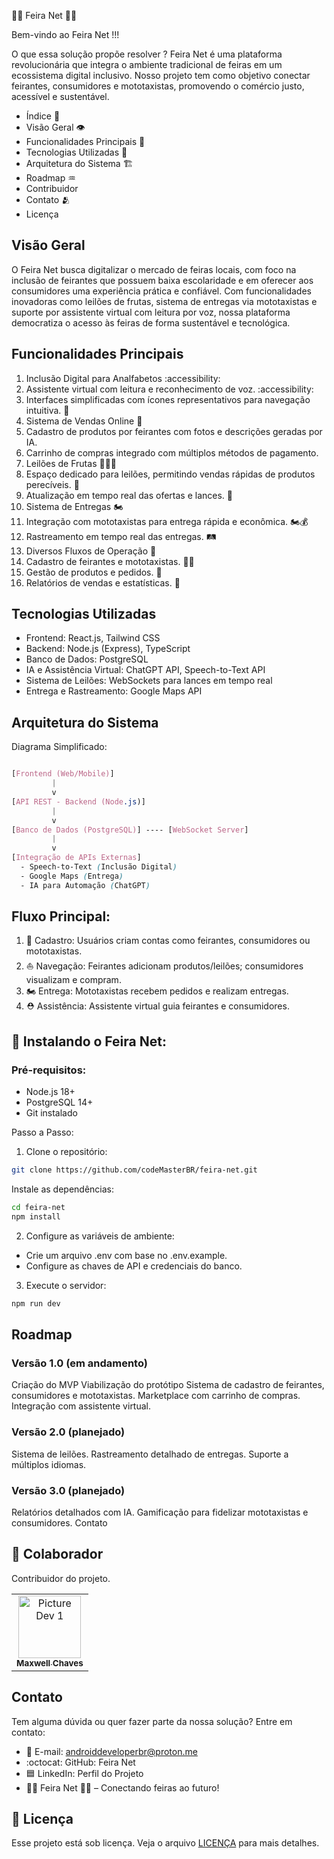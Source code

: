 🥝🍊 Feira Net 🍎🍇

Bem-vindo ao Feira Net !!!

O que essa solução propõe resolver ?
Feira Net é uma plataforma revolucionária que integra o ambiente tradicional de feiras em um ecossistema digital inclusivo. Nosso projeto tem como objetivo conectar feirantes, consumidores e mototaxistas, promovendo o comércio justo, acessível e sustentável.

 - Índice 📇
 - Visão Geral 👁️
 - Funcionalidades Principais 🔡 
 - Tecnologias Utilizadas 📲
 - Arquitetura do Sistema 🏗️ 
 - Roadmap ♒
 - Contribuidor
 - Contato 🫂
 - Licença

## Visão Geral
O Feira Net busca digitalizar o mercado de feiras locais, com foco na inclusão de feirantes que possuem baixa escolaridade e em oferecer aos consumidores uma experiência prática e confiável. Com funcionalidades inovadoras como leilões de frutas, sistema de entregas via mototaxistas e suporte por assistente virtual com leitura por voz, nossa plataforma democratiza o acesso às feiras de forma sustentável e tecnológica.

## Funcionalidades Principais

1. Inclusão Digital para Analfabetos :accessibility:
2. Assistente virtual com leitura e reconhecimento de voz. :accessibility:
3. Interfaces simplificadas com ícones representativos para navegação intuitiva. 🔄
4. Sistema de Vendas Online 🤳
5. Cadastro de produtos por feirantes com fotos e descrições geradas por IA.
6. Carrinho de compras integrado com múltiplos métodos de pagamento.
7. Leilões de Frutas 🍊🍇🍎
8. Espaço dedicado para leilões, permitindo vendas rápidas de produtos perecíveis. 🤑
9. Atualização em tempo real das ofertas e lances. 💸
10. Sistema de Entregas 🏍️
11. Integração com mototaxistas para entrega rápida e econômica. 🏍️💰
12. Rastreamento em tempo real das entregas. 🛤️
13. Diversos Fluxos de Operação 🔡
14. Cadastro de feirantes e mototaxistas. 👨‍🦼
15. Gestão de produtos e pedidos. 🥇
16. Relatórios de vendas e estatísticas. 💯
  
## Tecnologias Utilizadas
  - Frontend: React.js, Tailwind CSS
  - Backend: Node.js (Express), TypeScript
  - Banco de Dados: PostgreSQL
  - IA e Assistência Virtual: ChatGPT API, Speech-to-Text API
  - Sistema de Leilões: WebSockets para lances em tempo real
  - Entrega e Rastreamento: Google Maps API

## Arquitetura do Sistema

Diagrama Simplificado:
```scss

[Frontend (Web/Mobile)] 
         |
         v
[API REST - Backend (Node.js)] 
         |
         v
[Banco de Dados (PostgreSQL)] ---- [WebSocket Server]
         |
         v
[Integração de APIs Externas]
  - Speech-to-Text (Inclusão Digital)
  - Google Maps (Entrega)
  - IA para Automação (ChatGPT)
```

## Fluxo Principal:
  1. 📘 Cadastro: Usuários criam contas como feirantes, consumidores ou mototaxistas.
  2. ⛵ Navegação: Feirantes adicionam produtos/leilões; consumidores visualizam e compram.
  3. 🏍️ Entrega: Mototaxistas recebem pedidos e realizam entregas.
  4. ⛑️ Assistência: Assistente virtual guia feirantes e consumidores.

## 🚀 Instalando o Feira Net:
 ### Pré-requisitos:
   - Node.js 18+
   - PostgreSQL 14+
   - Git instalado

Passo a Passo:
1. Clone o repositório:
```bash
git clone https://github.com/codeMasterBR/feira-net.git
```

Instale as dependências:
```bash
cd feira-net
npm install
```

2. Configure as variáveis de ambiente:

  - Crie um arquivo .env com base no .env.example.
  - Configure as chaves de API e credenciais do banco.
   
3. Execute o servidor:
```bash
npm run dev
```

## Roadmap
  ### Versão 1.0 (em andamento)
   Criação do MVP
   Viabilização do protótipo
   Sistema de cadastro de feirantes, consumidores e mototaxistas.
   Marketplace com carrinho de compras.
   Integração com assistente virtual.
  
  ### Versão 2.0 (planejado)
   Sistema de leilões.
   Rastreamento detalhado de entregas.
   Suporte a múltiplos idiomas.
  
  ### Versão 3.0 (planejado)
   Relatórios detalhados com IA.
   Gamificação para fidelizar mototaxistas e consumidores.
   Contato

## 🤝 Colaborador

Contribuidor do projeto.

<table>
  <tr>
    <td align="center">
      <a href="#" title="profileContributor1">
        <img src="https://github.com/user-attachments/assets/58ae7be8-972f-40a6-9742-fc48f5ea2bc2" width="100px;" alt="Picture Dev 1"/><br>
        <sub>
          <b>Maxwell Chaves</b>
        </sub>
      </a>
    </td>
  </tr>
</table>

## Contato
Tem alguma dúvida ou quer fazer parte da nossa solução? Entre em contato:

- 📧 E-mail: androiddeveloperbr@proton.me
- :octocat: GitHub: Feira Net
- 🟦 LinkedIn: Perfil do Projeto
- 🥝🍊 Feira Net 🍎🍇 – Conectando feiras ao futuro!

## 📝 Licença
Esse projeto está sob licença. Veja o arquivo [LICENÇA](LICENSE.md) para mais detalhes.
